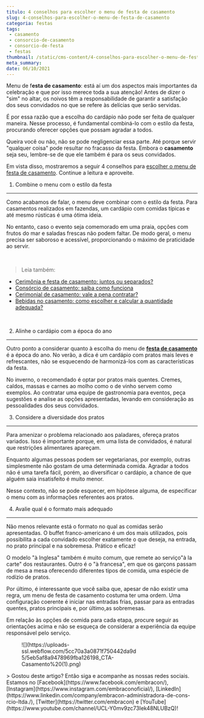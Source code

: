 ```yaml
---
titulo: 4 conselhos para escolher o menu de festa de casamento
slug: 4-conselhos-para-escolher-o-menu-de-festa-de-casamento
categoria: festas
tags:
 - casamento
 - consorcio-de-casamento
 - consorcio-de-festa
 - festas
thumbnail: /static/cms-content/4-conselhos-para-escolher-o-menu-de-festa-de-casamento.jpg
meta_summary: 
date: 06/10/2021
---
```

Menu de f**esta de casamento**: está aí um dos aspectos mais importantes da celebração e que por isso merece toda a sua atenção! Antes de dizer o "sim" no altar, os noivos têm a responsabilidade de garantir a satisfação dos seus convidados no que se refere às delícias que serão servidas.

É por essa razão que a escolha do cardápio não pode ser feita de qualquer maneira. Nesse processo, é fundamental combiná-lo com o estilo da festa, procurando oferecer opções que possam agradar a todos.

Queira você ou não, não se pode negligenciar essa parte. Até porque servir "qualquer coisa" pode resultar no fracasso da festa. Embora o **casamento** seja seu, lembre-se de que ele também é para os seus convidados.

Em vista disso, mostraremos a seguir 4 conselhos para [escolher o menu de festa de casamento](https://www.embracon.com.br/blog/fornecedores-para-casamentos-escolha-bem-e-negocie-os-precos). Continue a leitura e aproveite.

1. Combine o menu com o estilo da festa
---------------------------------------

Como acabamos de falar, o menu deve combinar com o estilo da festa. Para casamentos realizados em fazendas, um cardápio com comidas típicas e até mesmo rústicas é uma ótima ideia.

No entanto, caso o evento seja comemorado em uma praia, opções com frutos do mar e saladas frescas não podem faltar. De modo geral, o menu precisa ser saboroso e acessível, proporcionando o máximo de praticidade ao servir.

‍

> Leia também:

- [Cerimônia e festa de casamento: juntos ou separados?](https://www.embracon.com.br/blog/cerimonia-e-festa-de-casamento-juntos-ou-separados)
- [Consórcio de casamento: saiba como funciona](https://www.embracon.com.br/blog/consorcio-de-casamento-saiba-como-funciona)
- [Cerimonial de casamento: vale a pena contratar?](https://www.embracon.com.br/blog/cerimonial-de-casamento-vale-a-pena-contratar)
- [Bebidas no casamento: como escolher e calcular a quantidade adequada?](https://www.embracon.com.br/blog/bebidas-no-casamento-como-escolher-e-calcular-a-quantidade-adequada)

‍

2. Alinhe o cardápio com a época do ano
---------------------------------------

Outro ponto a considerar quanto à escolha do menu de [**festa de casamento**](https://www.embracon.com.br/blog/fornecedores-para-casamentos-escolha-bem-e-negocie-os-precos) é a época do ano. No verão, a dica é um cardápio com pratos mais leves e refrescantes, não se esquecendo de harmonizá-los com as características da festa.

No inverno, o recomendado é optar por pratos mais quentes. Cremes, caldos, massas e carnes ao molho como o de vinho servem como exemplos. Ao contratar uma equipe de gastronomia para eventos, peça sugestões e analise as opções apresentadas, levando em consideração as pessoalidades dos seus convidados.

3. Considere a diversidade dos pratos
-------------------------------------

Para amenizar o problema relacionado aos paladares, ofereça pratos variados. Isso é importante porque, em uma lista de convidados, é natural que restrições alimentares apareçam.

Enquanto algumas pessoas podem ser vegetarianas, por exemplo, outras simplesmente não gostam de uma determinada comida. Agradar a todos não é uma tarefa fácil, porém, ao diversificar o cardápio, a chance de que alguém saia insatisfeito é muito menor.

Nesse contexto, não se pode esquecer, em hipótese alguma, de especificar o menu com as informações referentes aos pratos.

4. Avalie qual é o formato mais adequado
----------------------------------------

Não menos relevante está o formato no qual as comidas serão apresentadas. O buffet franco-americano é um dos mais utilizados, pois possibilita a cada convidado escolher exatamente o que deseja, na entrada, no prato principal e na sobremesa. Prático e eficaz!

O modelo "à Inglesa" também é muito comum, que remete ao serviço"à la carte" dos restaurantes. Outro é o "à francesa", em que os garçons passam de mesa a mesa oferecendo diferentes tipos de comida, uma espécie de rodízio de pratos.

Por último, é interessante que você saiba que, apesar de não existir uma regra, um menu de festa de casamento costuma ter uma ordem. Uma configuração coerente é iniciar nas entradas frias, passar para as entradas quentes, pratos principais e, por último,as sobremesas.

Em relação às opções de comida para cada etapa, procure seguir as orientações acima e não se esqueça de considerar a experiência da equipe responsável pelo serviço.

<figure class="w-richtext-figure-type-image w-richtext-align-center" style="max-width:310px"><div>![](https://uploads-ssl.webflow.com/5cc70a3a0871f750442da9d5/5eb5af8a9478969fba126198_CTA-Casamento%20(1).png)</div></figure>> Gostou deste artigo? Então siga e acompanhe as nossas redes sociais. Estamos no [Facebook](https://www.facebook.com/embracon/), [Instagram](https://www.instagram.com/embraconoficial/), [LinkedIn](https://www.linkedin.com/company/embracon-administradora-de-cons-rcio-ltda./), [Twitter](https://twitter.com/embracon) e [YouTube](https://www.youtube.com/channel/UCL-Y0mv9zc73Iek48NLUBzQ)!
